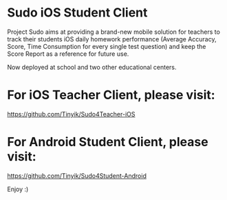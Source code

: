 # Sudo iOS Student Client

 Project Sudo aims at providing a brand-new mobile solution for teachers to track their students iOS daily homework performance (Average Accuracy, Score, Time Consumption for every single test question) and keep the Score Report as a reference for future use.

Now deployed at school and two other educational centers.

# For iOS Teacher Client, please visit:
https://github.com/Tinyik/Sudo4Teacher-iOS

# For Android Student Client, please visit:
https://github.com/Tinyik/Sudo4Student-Android


Enjoy :)

